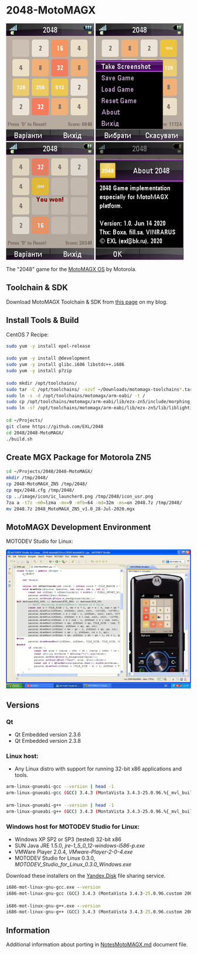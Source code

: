 2048-MotoMAGX
=============

![2048-MotoMAGX Motorola ZN5 Screenshot 1](../image/2048-MotoMAGX-ZN5-Screenshot1.png) ![2048-MotoMAGX Motorola ZN5 Screenshot 2](../image/2048-MotoMAGX-ZN5-Screenshot2.png) ![2048-MotoMAGX Motorola ZN5 Screenshot 3](../image/2048-MotoMAGX-ZN5-Screenshot3.png) ![2048-MotoMAGX Motorola ZN5 Screenshot 4](../image/2048-MotoMAGX-ZN5-Screenshot4.png)

The "2048" game for the [MotoMAGX OS](https://en.wikipedia.org/wiki/MotoMagx) by Motorola.

## Toolchain & SDK

Download MotoMAGX Toolchain & SDK from [this page](https://exlmoto.ru/toolchains-sdk-for-motomagx/) on my blog.

## Install Tools & Build

CentOS 7 Recipe:

```sh
sudo yum -y install epel-release

sudo yum -y install @development
sudo yum -y install glibc.i686 libstdc++.i686
sudo yum -y install p7zip

sudo mkdir /opt/toolchains/
sudo tar -C /opt/toolchains/ -xzvf ~/Downloads/motomagx-toolchains*.tar.gz*
sudo ln -s -d /opt/toolchains/motomagx/arm-eabi/ -t /
sudo cp /opt/toolchains/motomagx/arm-eabi/lib/ezx-zn5/include/morphing_mode.h /opt/toolchains/motomagx/arm-eabi/lib/ezx-u9/include/
sudo ln -sf /opt/toolchains/motomagx/arm-eabi/lib/ezx-zn5/lib/liblighting.so.1.0.0 /opt/toolchains/motomagx/arm-eabi/lib/ezx-u9/lib/liblighting.so

cd ~/Projects/
git clone https://github.com/EXL/2048
cd 2048/2048-MotoMAGX/
./build.sh
```

## Create MGX Package for Motorola ZN5

```sh
cd ~/Projects/2048/2048-MotoMAGX/
mkdir /tmp/2048/
cp 2048-MotoMAGX_ZN5 /tmp/2048/
cp mgx/2048.cfg /tmp/2048/
cp ../image/icon/ic_launcher0.png /tmp/2048/icon_usr.png
7za a -t7z -m0=lzma -mx=9 -mfb=64 -md=32m -ms=on 2048.7z /tmp/2048/
mv 2048.7z 2048_MotoMAGX_ZN5_v1.0_28-Jul-2020.mgx
```

## MotoMAGX Development Environment

MOTODEV Studio for Linux:

![MOTODEV Studio for Linux Screenshot](../image/MOTODEV-Studio-Windows-XP-Screenshot.png)

## Versions

### Qt

* Qt Embedded version 2.3.6
* Qt Embedded version 2.3.8

### Linux host:

* Any Linux distro with support for running 32-bit x86 applications and tools.

```sh
arm-linux-gnueabi-gcc --version | head -1
arm-linux-gnueabi-gcc (GCC) 3.4.3 (MontaVista 3.4.3-25.0.96.%{_mvl_build_id} 2007-11-17)

arm-linux-gnueabi-g++ --version | head -1
arm-linux-gnueabi-g++ (GCC) 3.4.3 (MontaVista 3.4.3-25.0.96.%{_mvl_build_id} 2007-11-17)
```

### Windows host for MOTODEV Studio for Linux:

* Windows XP SP2 or SP3 (tested) 32-bit x86
* SUN Java JRE 1.5.0, *jre-1_5_0_12-windows-i586-p.exe*
* VMWare Player 2.0.4, *VMware-Player-2-0-4.exe*
* MOTODEV Studio for Linux 0.3.0, *MOTODEV_Studio_for_Linux_0.3.0_Windows.exe*

Download these installers on the [Yandex.Disk](https://yadi.sk/d/qg7HCi5h_LTeuw) file sharing service.

```bat
i686-mot-linux-gnu-gcc.exe --version
i686-mot-linux-gnu-gcc (GCC) 3.4.3 (MontaVista 3.4.3-25.0.96.custom 2008-01-17)

i686-mot-linux-gnu-g++.exe --version
i686-mot-linux-gnu-g++ (GCC) 3.4.3 (MontaVista 3.4.3-25.0.96.custom 2008-01-17)
```

## Information

Additional information about porting in [NotesMotoMAGX.md](../doc/NotesMotoMAGX.md) document file.
